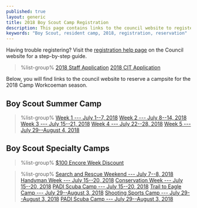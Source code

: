```yaml
---
published: true
layout: generic
title: 2018 Boy Scout Camp Registration
description: This page contains links to the council website to register for the 2018 Camp Workcoeman season.
keywords: "Boy Scout, resident camp, 2018, registration, reservation"
---
```


<div class="alert alert-info">
Having trouble registering? Visit the <a href="https://www.ctrivers.org/registration-help">registration help page</a> on the Council website for a step-by-step guide.
</div>

> %list-group%
> <a href="https://goo.gl/forms/JOHUTPtXHSg11AK82" class="list-group-item">2018 Staff Application</a>
> <a href="https://goo.gl/forms/ojJAUZwGMrqhBqkA3" class="list-group-item">2018 CIT Application</a>

Below, you will find links to the council website to reserve a campsite for the 2018 Camp Workcoeman season.

## Boy Scout Summer Camp

> %list-group%
> <a href="https://ctrivers.org/event/2018-camp-workcoeman-week-1-registration-july-1-7-2018/7376" class="list-group-item">Week 1 --- July 1--7, 2018</a>
> <a href="https://ctrivers.org/event/2018-camp-workcoeman-week-2-registration-july-8-14-2018/7377" class="list-group-item">Week 2 --- July 8--14, 2018</a>
> <a href="https://ctrivers.org/event/2018-camp-workcoeman-week-3-registration-july-15-21-2018/7378" class="list-group-item">Week 3 --- July 15--21, 2018</a>
> <a href="https://ctrivers.org/event/2018-camp-workcoeman-week-4-registration-july-22-28-2018/7379" class="list-group-item">Week 4 --- July 22--28, 2018</a>
> <a href="https://ctrivers.org/event/2018-camp-workcoeman-week-5-registration-july-29-august-4-2018/7380" class="list-group-item">Week 5 --- July 29--August 4, 2018</a>

## Boy Scout Specialty Camps

> %list-group%
> <a href="{{ site.url }}/pdf/2018/2018-encore-week.pdf" class="list-group-item">$100 Encore Week Discount</a>

> %list-group%
> <a href="https://www.ctrivers.org/event/2018-camp-workcoeman-search-and-rescue-merit-badge-weekend/8292" class="list-group-item">Search and Rescue Weekend --- July 7--8, 2018</a>
> <a href="https://www.ctrivers.org/event/2018-camp-workcoeman-handyman-specialty-week/8293" class="list-group-item">Handyman Week --- July 15--20, 2018</a>
> <a href="https://www.ctrivers.org/event/2018-camp-workcoeman-conservation-specialty-week/8294" class="list-group-item">Conservation Week --- July 15--20, 2018</a>
> <a href="https://www.ctrivers.org/event/2018-camp-workcoeman-padi-scuba-instruction-specialty-week-session-1/8260" class="list-group-item">PADI Scuba Camp --- July 15--20, 2018</a>
> <a href="https://www.ctrivers.org/event/2018-camp-workcoeman-trail-2-eagle-specialty-week/8261" class="list-group-item">Trail to Eagle Camp --- July 29--August 3, 2018</a>
> <a href="https://www.ctrivers.org/event/2018-camp-workcoeman-shooting-sports-specialty-camp/8257" class="list-group-item">Shooting Sports Camp --- July 29--August 3, 2018</a>
> <a href="https://www.ctrivers.org/event/2018-camp-workcoeman-padi-scuba-instruction-specialty-week-session-2/8259" class="list-group-item">PADI Scuba Camp --- July 29--August 3, 2018</a>
